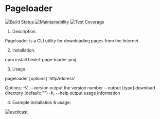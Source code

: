# Pageloader

[![Build Status](https://travis-ci.org/asltyn/backend-project-lvl3.svg?branch=master)](https://travis-ci.org/asltyn/backend-project-lvl3)
[![Maintainability](https://api.codeclimate.com/v1/badges/c8b037372a959b95c41f/maintainability)](https://codeclimate.com/github/asltyn/backend-project-lvl3/maintainability)
[![Test Coverage](https://api.codeclimate.com/v1/badges/c8b037372a959b95c41f/test_coverage)](https://codeclimate.com/github/asltyn/backend-project-lvl3/test_coverage)

1. Description.

Pageloader is a CLI utility for downloading pages from the Internet.

2. Installation.

  npm install hexlet-page-loader-proj

3. Usage.

  pageloader [options] 'httpAddress'
  
  Options:
  -V, --version    output the version number
  --output [type]  download directory (default: "")
  -h, --help       output usage information
  
4. Example installation & usage:

[![asciicast](https://asciinema.org/a/252137.svg)](https://asciinema.org/a/252137)
